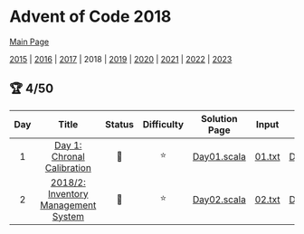 # Advent of Code 2018

[Main Page](https://adventofcode.com/2018)

[2015](/src/main/scala/advent_of_scala/year_2015/README.md) | [2016](/src/main/scala/advent_of_scala/year_2016/README.md) | [2017](/src/main/scala/advent_of_scala/year_2017/README.md) |
2018 | [2019](/src/main/scala/advent_of_scala/year_2019/README.md) | [2020](/src/main/scala/advent_of_scala/year_2020/README.md) | [2021](/src/main/scala/advent_of_scala/year_2021/README.md) | [2022](/src/main/scala/advent_of_scala/year_2022/README.md) | [2023](/src/main/scala/advent_of_scala/year_2023/README.md)

## :trophy: 4/50

| Day |                                   Title                                    |      Status       | Difficulty |                            Solution Page                             |                      Input                       |                                   Test Page                                    |               Answer                |          Tags           | 
|:---:|:--------------------------------------------------------------------------:|:-----------------:|:----------:|:--------------------------------------------------------------------:|:------------------------------------------------:|:------------------------------------------------------------------------------:|:-----------------------------------:|:-----------------------:|
|  1  |     [Day 1: Chronal Calibration](https://adventofcode.com/2018/day/1)      | :1st_place_medal: |   :star:   | [Day01.scala](/src/main/scala/advent_of_scala/year_2018/Day01.scala) | [01.txt](/src/main/resources/inputs/2018/01.txt) | [Day01Suite.scala](/src/test/scala/advent_of_scala/year_2018/Day01Suite.scala) |            (590, 83_445)            |       linked-list       |
|  2  | [2018/2: Inventory Management System](https://adventofcode.com/2018/day/2) | :1st_place_medal: |   :star:   | [Day02.scala](/src/main/scala/advent_of_scala/year_2018/Day02.scala) | [02.txt](/src/main/resources/inputs/2018/02.txt) | [Day02Suite.scala](/src/test/scala/advent_of_scala/year_2018/Day02Suite.scala) | (7221, "mkcdflathzwsvjxrevymbdpoq") | string,set,mixed-result |
